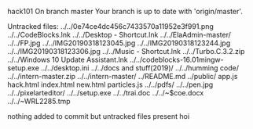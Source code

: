 hack101
On branch master
Your branch is up to date with 'origin/master'.

Untracked files:
	../../0e74ce4dc456c7433570a11952e3f991.png
	../../CodeBlocks.lnk
	../../Desktop - Shortcut.lnk
	../../ElaAdmin-master/
	../../FP.jpg
	../../IMG20190318123045.jpg
	../../IMG20190318123244.jpg
	../../IMG20190318123306.jpg
	../../Music - Shortcut.lnk
	../../Turbo.C.3.2.zip
	../../Windows 10 Update Assistant.lnk
	../../codeblocks-16.01mingw-setup.exe
	../../desktop.ini
	../../docs and stuff(2019)/
	../../humming code/
	../../intern-master.zip
	../../intern-master/
	../README.md
	../public/
	app.js
	hack.html
	index.html
	new.html
	particles.js
	../../pdfs/
	../../pen.jpg
	../../pixelarteditor/
	../../setup.exe
	../../trai.doc
	../../~$coe.docx
	../../~WRL2285.tmp

nothing added to commit but untracked files present
hoi
